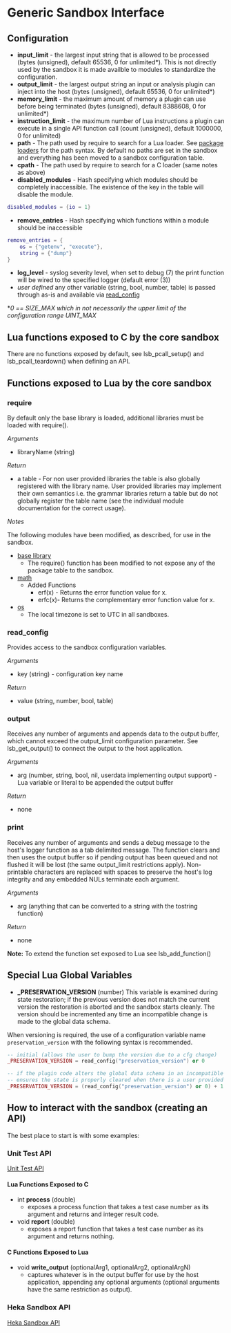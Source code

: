 # Generic Sandbox Interface

## Configuration

* **input_limit** - the largest input string that is allowed to be processed
  (bytes (unsigned), default 65536, 0 for unlimited*). This is not directly used
  by the sandbox it is made availble to modules to standardize the configuration.
* **output_limit** - the largest output string an input or analysis plugin can
  inject into the host (bytes (unsigned), default 65536, 0 for unlimited*)
* **memory_limit** - the maximum amount of memory a plugin can use before being
  terminated (bytes (unsigned), default 8388608, 0 for unlimited*)
* **instruction_limit** - the maximum number of Lua instructions a plugin can
  execute in a single API function call (count (unsigned), default 1000000, 0
  for unlimited)
* **path** - The path used by require to search for a Lua loader. See
  [package loaders](http://www.lua.org/manual/5.1/manual.html#pdf-package.loaders)
  for the path syntax.  By default no paths are set in the sandbox and
  everything has been moved to a sandbox configuration table.
* **cpath** - The path used by require to search for a C loader (same notes as
  above)
* **disabled_modules** - Hash specifying which modules should be completely
  inaccessible.  The existence of the key in the table will disable the module.
```lua
disabled_modules = {io = 1}
```
* **remove_entries** - Hash specifying which functions within a module should be
  inaccessible
```lua
remove_entries = {
    os = {"getenv", "execute"},
    string = {"dump"}
}
```
* **log_level** - syslog severity level, when set to  debug (7) the print
  function will be wired to the specified logger (default error (3))
* *user defined*  any other variable (string, bool, number, table) is passed
  through as-is and available via [read_config](#readconfig)

*_0 == SIZE_MAX which in not necessarily the upper limit of the
configuration range UINT_MAX_

## Lua functions exposed to C by the core sandbox

There are no functions exposed by default, see lsb_pcall_setup() and
lsb_pcall_teardown() when defining an API.

## Functions exposed to Lua by the core sandbox

### require

By default only the base library is loaded, additional libraries must be loaded
with require().

*Arguments*

- libraryName (string)

*Return*
- a table - For non user provided libraries the table is also globally
  registered with the library name.  User provided libraries may implement their
  own semantics i.e. the grammar libraries return a table but do not globally
  register the table name (see the individual module documentation for the
  correct usage).

*Notes*

The following modules have been modified, as described, for use in the sandbox.
  - [base library](http://www.lua.org/manual/5.1/manual.html#5.1)
    - The require() function has been modified to not expose any of the package
      table to the sandbox.
  - [math](http://www.lua.org/manual/5.1/manual.html#5.6)
    - Added Functions
        - erf(x) - Returns the error function value for x.
        - erfc(x)- Returns the complementary error function value for x.
  - [os](http://www.lua.org/manual/5.1/manual.html#5.8)
    - The local timezone is set to UTC in all sandboxes.

### read_config

Provides access to the sandbox configuration variables.

*Arguments*
* key (string) - configuration key name

*Return*
* value (string, number, bool, table)

### output
Receives any number of arguments and appends data to the output buffer, which
cannot exceed the output_limit configuration parameter. See lsb_get_output() to
connect the output to the host application.

*Arguments*
- arg (number, string, bool, nil, userdata implementing output support) - Lua
  variable or literal to be appended the output buffer

*Return*
- none

### print
Receives any number of arguments and sends a debug message to the host's logger
function as a tab delimited message. The function clears and then uses the
output buffer so if pending output has been queued and not flushed it will be
lost (the same output_limit restrictions apply).  Non-printable characters
are replaced with spaces to preserve the host's log integrity and any embedded
NULs terminate each argument.

*Arguments*
- arg (anything that can be converted to a string with the tostring function)

*Return*
- none

**Note:** To extend the function set exposed to Lua see lsb_add_function()

## Special Lua Global Variables

- **_PRESERVATION_VERSION** (number) This variable is examined during state
restoration; if the previous version does not match the current version the
restoration is aborted and the sandbox starts cleanly. The version should be
incremented any time an incompatible change is made to the global data schema.

When versioning is required, the use of a configuration variable name
`preservation_version` with the following syntax is recommended.
```lua
-- initial (allows the user to bump the version due to a cfg change)
_PRESERVATION_VERSION = read_config("preservation_version") or 0

-- if the plugin code alters the global data schema in an incompatible way this
-- ensures the state is properly cleared when there is a user provided version.
_PRESERVATION_VERSION = (read_config("preservation_version") or 0) + 1
```

## How to interact with the sandbox (creating an API)

The best place to start is with some examples:

### Unit Test API

[Unit Test API](https://mozilla-services.github.io/lua_sandbox/doxygen/test_2sandbox_8h.html)

#### Lua Functions Exposed to C

- int **process** (double)
    - exposes a process function that takes a test case number as its argument
      and returns and integer result code.
- void **report** (double)
    - exposes a report function that takes a test case number as its argument
      and returns nothing.

#### C Functions Exposed to Lua

- void **write_output** (optionalArg1, optionalArg2, optionalArgN)
    - captures whatever is in the output buffer for use by the host application,
      appending any optional arguments (optional arguments have the same
      restriction as output).

### Heka Sandbox API

[Heka Sandbox API](https://mozilla-services.github.io/lua_sandbox/doxygen/heka_2sandbox_8h.html)
